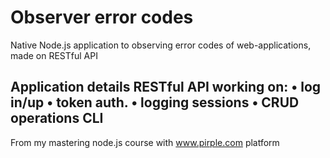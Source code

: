 # Observer error codes
Native Node.js application to observing error codes of web-applications, made on RESTful API

Application details
RESTful API working on:
    • log in/up
    • token auth.
    • logging sessions
    • CRUD operations
CLI
- 
From my mastering node.js course with www.pirple.com platform
